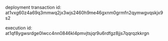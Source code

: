 deployment transaction id: at1vxg60z4a69q3mmwq2jx3wjs2460h9me46gxnm0grmfn2qymwgvqskjx9s2

execution id: at1qf8ygwsrdge0lwcc4nn0846kl4pmvjtsjqr9u6rdfgz8jjs7qqrqzkkrgn